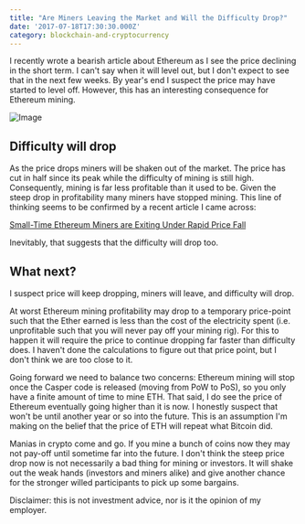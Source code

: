 ```yaml
---
title: "Are Miners Leaving the Market and Will the Difficulty Drop?"
date: '2017-07-18T17:30:30.000Z'
category: blockchain-and-cryptocurrency
---
```

I recently wrote a bearish article about Ethereum as I see the price declining in the short term. I can't say when it will level out, but I don't expect to see that in the next few weeks. By year's end I suspect the price may have started to level off. However, this has an interesting consequence for Ethereum mining.

![Image](https://steemitimages.com/0x0/https://steemitimages.com/DQmd3PegL4GarLxPwsRa3YXeveHkaF5CpDDPcL4xJd3KMT4/image.png)

Difficulty will drop
--------------------

As the price drops miners will be shaken out of the market. The price has cut in half since its peak while the difficulty of mining is still high. Consequently, mining is far less profitable than it used to be. Given the steep drop in profitability many miners have stopped mining. This line of thinking seems to be confirmed by a recent article I came across:

[Small-Time Ethereum Miners are Exiting Under Rapid Price Fall](http://www.altcointoday.com/small-time-ethereum-miners-are-exiting-under-rapid-price-fall/)

Inevitably, that suggests that the difficulty will drop too.

What next?
----------

I suspect price will keep dropping, miners will leave, and difficulty will drop.

At worst Ethereum mining profitability may drop to a temporary price-point such that the Ether earned is less than the cost of the electricity spent (i.e. unprofitable such that you will never pay off your mining rig). For this to happen it will require the price to continue dropping far faster than difficulty does. I haven't done the calculations to figure out that price point, but I don't think we are too close to it.

Going forward we need to balance two concerns: Ethereum mining will stop once the Casper code is released (moving from PoW to PoS), so you only have a finite amount of time to mine ETH. That said, I do see the price of Ethereum eventually going higher than it is now. I honestly suspect that won't be until another year or so into the future. This is an assumption I'm making on the belief that the price of ETH will repeat what Bitcoin did.

Manias in crypto come and go. If you mine a bunch of coins now they may not pay-off until sometime far into the future. I don't think the steep price drop now is not necessarily a bad thing for mining or investors. It will shake out the weak hands (investors and miners alike) and give another chance for the stronger willed participants to pick up some bargains.

Disclaimer: this is not investment advice, nor is it the opinion of my employer.
